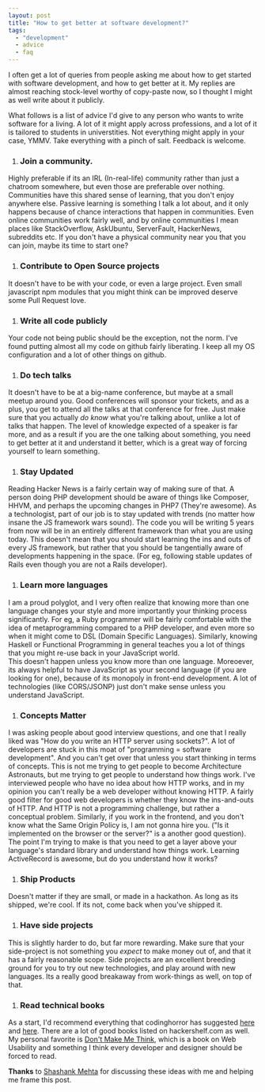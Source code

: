 ```yaml
---
layout: post
title: "How to get better at software development?"
tags:
  - "development"
  - advice
  - faq
---
```


I often get a lot of queries from people asking me about how to get started with software development, and how to get better at it. My replies are almost reaching stock-level worthy of copy-paste now, so I thought I might as well write about it publicly.

What follows is a list of advice I'd give to any person who wants to write software for a living. A lot of it might apply across professions, and a lot of it is tailored to students in universtities. Not everything might apply in your case, YMMV. Take everything with a pinch of salt. Feedback is welcome.

1. ### Join a community. 
Highly preferable if its an IRL (In-real-life) community rather than just a chatroom somewhere, but even those are preferable over nothing. Communities have this shared sense of learning, that you don't enjoy anywhere else. Passive learning is something I talk a lot about, and it only happens because of chance interactions that happen in communities. Even online communities work fairly well, and by online communities I mean places like StackOverflow, AskUbuntu, ServerFault, HackerNews, subreddits etc.
If you don't have a physical community near you that you can join, maybe its time to start one?

1. ### Contribute to Open Source projects
It doesn't have to be with your code, or even a large project. Even small javascript npm modules that you might think can be improved deserve some Pull Request love.

1. ### Write all code publicly
Your code not being public should be the exception, not the norm. I've found putting almost all my code on github fairly liberating. I keep all my OS configuration and a lot of other things on github.

1. ### Do tech talks
It doesn't have to be at a big-name conference, but maybe at a small meetup around you. Good conferences will sponsor your tickets, and as a plus, you get to attend all the talks at that conference for free. Just make sure that you actually *do know* what you're talking about, unlike a lot of talks that happen.
The level of knowledge expected of a speaker is far more, and as a result if you are the one talking about something, you need to get better at it and understand it better, which is a great way of forcing yourself to learn something.

1. ### Stay Updated
Reading Hacker News is a fairly certain way of making sure of that. A person doing PHP development should be aware of things like Composer, HHVM, and perhaps the upcoming changes in PHP7 (They're awesome). As a technologist, part of our job is to stay updated with trends (no matter how insane the JS framework wars sound). The code you will be writing 5 years from now will be in an entirely different framework than what you are using today. This doesn't mean that you should start learning the ins and outs of every JS framework, but rather that you should be tangentially aware of developments happening in the space. (For eg, following stable updates of Rails even though you are not a Rails developer).

1. ### Learn more languages
I am a proud polyglot, and I very often realize that knowing more than one language changes your style and more importantly your thinking process significantly. For eg, a Ruby programmer will be fairly comfortable with the idea of metaprogramming compared to a PHP developer, and even more so when it might come to DSL (Domain Specific Languages). Similarly, knowing Haskell or Functional Programming in general teaches you a lot of things that you might re-use back in your JavaScript world.     
This doesn't happen unless you know more than one language. Moreoever, its always helpful to have JavaScript as your second language (if you are looking for one), because of its monopoly in front-end development. A lot of technologies (like CORS/JSONP) just don't make sense unless you understand JavaScript.

1. ### Concepts Matter
I was asking people about good interview questions, and one that I really liked was "How do you write an HTTP server using sockets?". A lot of developers are stuck in this moat of "programming = software development". And you can't get over that unless you start thinking in terms of concepts. This is not me trying to get people to become Architecture Astronauts, but me trying to get people to understand how things work.
I've interviewed people who have no idea about how HTTP works, and in my opinion you can't really be a web developer without knowing HTTP. A fairly good filter for good web developers is whether they know the ins-and-outs of HTTP. And HTTP is not a programming challenge, but rather a conceptual problem.
Similarly, if you work in the frontend, and you don't know what the Same Origin Policy is, I am not gonna hire you. ("Is it implemented on the browser or the server?" is a another good question). The point I'm trying to make is that you need to get a layer above your language's standard library and understand how things work. Learning ActiveRecord is awesome, but do you understand how it works?

1. ### Ship Products
Doesn't matter if they are small, or made in a hackathon. As long as its shipped, we're cool. If its not, come back when you've shipped it.

1. ### Have side projects
This is slightly harder to do, but far more rewarding. Make sure that your side-project is not something you *expect* to make money out of, and that it has a fairly reasonable scope. Side projects are an excellent breeding ground for you to try out new technologies, and play around with new languages. Its a really good breakaway from work-things as well, on top of that.

1. ### Read technical books
As a start, I'd recommend everything that codinghorror has suggested [here](https://blog.codinghorror.com/recommended-reading-for-developers/) and [here](https://blog.codinghorror.com/programmers-dont-read-books-but-you-should/). There are a lot of good books listed on hackershelf.com as well. My personal favorite is [Don't Make Me Think](http://www.amazon.com/exec/obidos/ASIN/0321965515), which is a book on Web Usability and something I think every developer and designer should be forced to read.


**Thanks** to [Shashank Mehta](https://shashankmehta.in) for discussing these ideas
with me and helping me frame this post.
